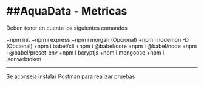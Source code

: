 ##AquaData - Metricas
============================

Deben tener en cuenta los siguientes comandos 

+npm init
+npm i express
+npm i morgan (Opcional)
+npm i nodemon -D (Opcional)
+npm i babel/cli
+npm i @babel/core
+npm i @babel/node
+npm i @babel/preset-env
+npm i bcryptjs
+npm i mongoose
+npm i jsonwebtoken

----------------------------------------------

Se aconseja instalar Postman para realizar pruebas

